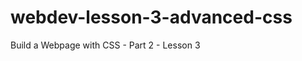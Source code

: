webdev-lesson-3-advanced-css
============================

Build a Webpage with CSS - Part 2 - Lesson 3
